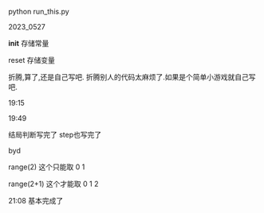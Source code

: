 
python run_this.py

2023_0527

__init__ 存储常量

reset 存储变量




折腾,算了,还是自己写吧.
折腾别人的代码太麻烦了.如果是个简单小游戏就自己写吧.



19:15


19:49

结局判断写完了
step也写完了



byd

range(2)
这个只能取 0  1

range(2+1)
这个才能取 0 1 2 


21:08
基本完成了